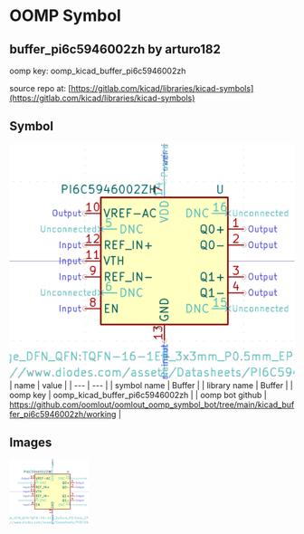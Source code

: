 # OOMP Symbol  
## buffer_pi6c5946002zh  by arturo182  
  
oomp key: oomp_kicad_buffer_pi6c5946002zh  
  
source repo at: [https://gitlab.com/kicad/libraries/kicad-symbols](https://gitlab.com/kicad/libraries/kicad-symbols)  
## Symbol  
  
[![working.png](working_600.png)](working.png)  
| name | value | 
| --- | --- | 
| symbol name | Buffer | 
| library name | Buffer | 
| oomp key | oomp_kicad_buffer_pi6c5946002zh | 
| oomp bot github | https://github.com/oomlout/oomlout_oomp_symbol_bot/tree/main/kicad_buffer_pi6c5946002zh/working | 
## Images  
  
[![working.png](working_140.png)](working.png)  
